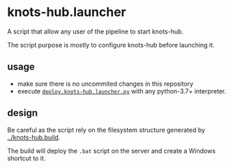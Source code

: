 # knots-hub.launcher

A script that allow any user of the pipeline to start knots-hub.

The script purpose is mostly to configure knots-hub before launching it.

## usage

- make sure there is no uncommited changes in this repository
- execute [`deploy.knots-hub.launcher.py`](deploy.knots-hub.launcher.py)
with any python-3.7+ interpreter.

## design

Be careful as the script rely on the filesystem structure generated
by [../knots-hub.build](../knots-hub.build).

The build will deploy the `.bat` script on the server and create a Windows
shortcut to it.